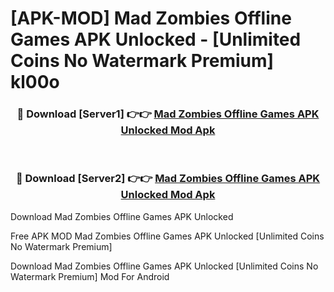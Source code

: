 # [APK-MOD] Mad Zombies  Offline Games APK Unlocked - [Unlimited Coins No Watermark Premium] kl00o



<div align="center">
<h3>🔴 Download [Server1] 👉👉 <a href="https://momento.my/?title=Mad_Zombies__Offline_Games_APK_Unlocked">Mad Zombies  Offline Games APK Unlocked Mod Apk</a></h3><br>

<h3>🔴 Download [Server2] 👉👉 <a href="https://momento.my/?title=Mad_Zombies__Offline_Games_APK_Unlocked">Mad Zombies  Offline Games APK Unlocked Mod Apk</a></h3>
</div>



Download Mad Zombies  Offline Games APK Unlocked 

Free APK MOD Mad Zombies  Offline Games APK Unlocked [Unlimited Coins No Watermark Premium]

Download Mad Zombies  Offline Games APK Unlocked [Unlimited Coins No Watermark Premium] Mod For Android
